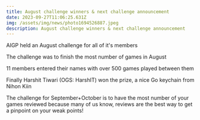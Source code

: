 ```yaml
---
title: August challenge winners & next challenge announcement
date: 2023-09-27T11:06:25.631Z
img: /assets/img/news/photo1694526887.jpeg
description: August challenge winners & next challenge announcement
---
```

AIGP held an August challenge for all of it's members

The challenge was to finish the most number of games in August

11 members entered their names with over 500 games played between them

Finally Harshit Tiwari (OGS: HarshIT) won the prize, a nice Go keychain from Nihon Kiin

The challenge for September+October is to have the most number of your games reviewed because many of us know, reviews are the best way to get a pinpoint on your weak points!